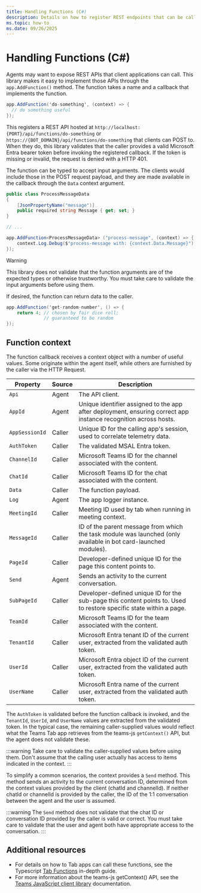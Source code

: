 ```yaml
---
title: Handling Functions (C#)
description: Details on how to register REST endpoints that can be called from Tab apps.
ms.topic: how-to
ms.date: 09/26/2025
---
```


# Handling Functions (C#)

Agents may want to expose REST APIs that client applications can call. This library makes it easy to implement those APIs through the `app.AddFunction()` method. The function takes a name and a callback that implements the function.

```csharp
app.AddFunction('do-something', (context) => {
  // do something useful
});
```

This registers a REST API hosted at `http://localhost:{PORT}/api/functions/do-something` or `https://{BOT_DOMAIN}/api/functions/do-something` that clients can POST to. When they do, this library validates that the caller provides a valid Microsoft Entra bearer token before invoking the registered callback. If the token is missing or invalid, the request is denied with a HTTP 401.

The function can be typed to accept input arguments. The clients would include those in the POST request payload, and they are made available in the callback through the `Data` context argument.

```csharp
public class ProcessMessageData
{
    [JsonPropertyName("message")]
    public required string Message { get; set; }
}

// ...

app.AddFunction<ProcessMessageData> ("process-message", (context) => {
    context.Log.Debug($"process-message with: {context.Data.Message}");
});

```

> [!WARNING]
> This library does not validate that the function arguments are of the expected types or otherwise trustworthy. You must take care to validate the input arguments before using them.

If desired, the function can return data to the caller.

```csharp
app.AddFunction('get-random-number', () => {
    return 4; // chosen by fair dice roll;
              // guaranteed to be random
});
```

## Function context

The function callback receives a context object with a number of useful values. Some originate within the agent itself, while others are furnished by the caller via the HTTP Request.

| Property                  | Source | Description |
|---------------------------|--------|-------------|
| `Api`                     | Agent  | The API client. |
| `AppId`                   | Agent  | Unique identifier assigned to the app after deployment, ensuring correct app instance recognition across hosts. |
| `AppSessionId`            | Caller | Unique ID for the calling app's session, used to correlate telemetry data. |
| `AuthToken`               | Caller | The validated MSAL Entra token. |
| `ChannelId`               | Caller | Microsoft Teams ID for the channel associated with the content. |
| `ChatId`                  | Caller | Microsoft Teams ID for the chat associated with the content. |
| `Data`                    | Caller | The function payload. |
| `Log`                     | Agent  | The app logger instance. |
| `MeetingId`               | Caller | Meeting ID used by tab when running in meeting context. |
| `MessageId`               | Caller | ID of the parent message from which the task module was launched (only available in bot card-launched modules). |
| `PageId`                  | Caller | Developer-defined unique ID for the page this content points to. |
| `Send`                    | Agent  | Sends an activity to the current conversation. |
| `SubPageId`               | Caller | Developer-defined unique ID for the sub-page this content points to. Used to restore specific state within a page. |
| `TeamId`                  | Caller | Microsoft Teams ID for the team associated with the content. |
| `TenantId`                | Caller | Microsoft Entra tenant ID of the current user, extracted from the validated auth token. |
| `UserId`                  | Caller | Microsoft Entra object ID of the current user, extracted from the validated auth token. |
| `UserName`                | Caller | Microsoft Entra name of the current user, extracted from the validated auth token. |


The `AuthToken` is validated before the function callback is invoked, and the `TenantId`, `UserId`, and `UserName` values are extracted from the validated token. In the typical case, the remaining caller-supplied values would reflect what the Teams Tab app retrieves from the teams-js `getContext()` API, but the agent does not validate these.

:::warning
Take care to validate the caller-supplied values before using them. Don't assume that the calling user actually has access to items indicated in the context.
:::

To simplify a common scenarios, the context provides a `Send` method. This method sends an activity to the current conversation ID, determined from the context values provided by the client (chatId and channelId). If neither chatId or channelId is provided by the caller, the ID of the 1:1 conversation between the agent and the user is assumed. 

:::warning
The `Send` method does not validate that the chat ID or conversation ID provided by the caller is valid or correct. You must take care to validate that the user and agent both have appropriate access to the conversation.
:::

## Additional resources
 - For details on how to Tab apps can call these functions, see the Typescript [Tab Functions](../../typescript/in-depth-guides/tabs/function-calling) in-depth guide.
 - For more information about the teams-js getContext() API, see the [Teams JavaScript client library](/microsoftteams/platform/tabs/how-to/using-teams-client-library) documentation.
